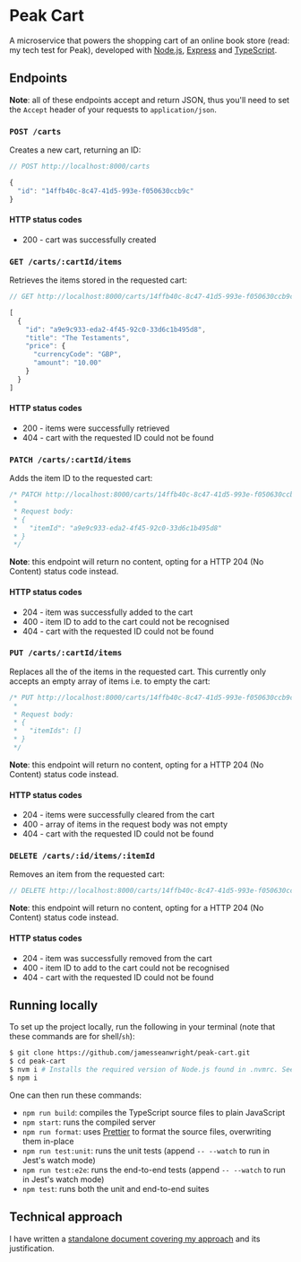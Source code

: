 # Peak Cart

A microservice that powers the shopping cart of an online book store (read: my tech test for Peak), developed with [Node.js](https://nodejs.org/en/), [Express](https://expressjs.com/) and [TypeScript](https://www.typescriptlang.org/).

## Endpoints

**Note**: all of these endpoints accept and return JSON, thus you'll need to set the `Accept` header of your requests to `application/json`.

### `POST /carts`

Creates a new cart, returning an ID:

```js
// POST http://localhost:8000/carts

{
  "id": "14ffb40c-8c47-41d5-993e-f050630ccb9c"
}
```

#### HTTP status codes

* 200 - cart was successfully created

### `GET /carts/:cartId/items`

Retrieves the items stored in the requested cart:

```js
// GET http://localhost:8000/carts/14ffb40c-8c47-41d5-993e-f050630ccb9c/items

[
  {
    "id": "a9e9c933-eda2-4f45-92c0-33d6c1b495d8",
    "title": "The Testaments",
    "price": {
      "currencyCode": "GBP",
      "amount": "10.00"
    }
  }
]
```

#### HTTP status codes

* 200 - items were successfully retrieved
* 404 - cart with the requested ID could not be found

### `PATCH /carts/:cartId/items`

Adds the item ID to the requested cart:

```js
/* PATCH http://localhost:8000/carts/14ffb40c-8c47-41d5-993e-f050630ccb9c/items
 *
 * Request body:
 * {
 *   "itemId": "a9e9c933-eda2-4f45-92c0-33d6c1b495d8"
 * }
 */
```

**Note**: this endpoint will return no content, opting for a HTTP 204 (No Content) status code instead.

#### HTTP status codes

* 204 - item was successfully added to the cart
* 400 - item ID to add to the cart could not be recognised
* 404 - cart with the requested ID could not be found

### `PUT /carts/:cartId/items`

Replaces all the of the items in the requested cart. This currently only accepts an empty array of items i.e. to empty the cart:

```js
/* PUT http://localhost:8000/carts/14ffb40c-8c47-41d5-993e-f050630ccb9c/items
 *
 * Request body:
 * {
 *   "itemIds": []
 * }
 */
```

**Note**: this endpoint will return no content, opting for a HTTP 204 (No Content) status code instead.

#### HTTP status codes

* 204 - items were successfully cleared from the cart
* 400 - array of items in the request body was not empty
* 404 - cart with the requested ID could not be found

### `DELETE /carts/:id/items/:itemId`

Removes an item from the requested cart:

```js
// DELETE http://localhost:8000/carts/14ffb40c-8c47-41d5-993e-f050630ccb9c/items/a9e9c933-eda2-4f45-92c0-33d6c1b495d8
```

**Note**: this endpoint will return no content, opting for a HTTP 204 (No Content) status code instead.

#### HTTP status codes

* 204 - item was successfully removed from the cart
* 400 - item ID to add to the cart could not be recognised
* 404 - cart with the requested ID could not be found

## Running locally

To set up the project locally, run the following in your terminal (note that these commands are for shell/`sh`):

```sh
$ git clone https://github.com/jamesseanwright/peak-cart.git
$ cd peak-cart
$ nvm i # Installs the required version of Node.js found in .nvmrc. See https://github.com/nvm-sh/nvm
$ npm i
```

One can then run these commands:

* `npm run build`: compiles the TypeScript source files to plain JavaScript
* `npm start`: runs the compiled server
* `npm run format`: uses [Prettier](https://prettier.io/) to format the source files, overwriting them in-place
* `npm run test:unit`: runs the unit tests (append `-- --watch` to run in Jest's watch mode)
* `npm run test:e2e`: runs the end-to-end tests (append `-- --watch` to run in Jest's watch mode)
* `npm test`: runs both the unit and end-to-end suites

## Technical approach

I have written a [standalone document covering my approach](https://github.com/jamesseanwright/peak-cart/blob/master/APPROACH.md) and its justification.
